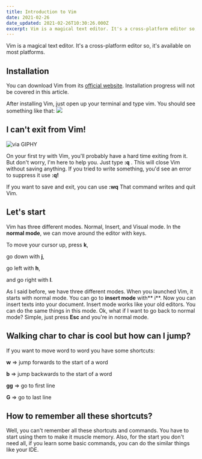 ```yaml
---
title: Introduction to Vim
date: 2021-02-26
date_updated: 2021-02-26T10:30:26.000Z
excerpt: Vim is a magical text editor. It's a cross-platform editor so, it's available on most platforms.
---
```


Vim is a magical text editor. It's a cross-platform editor so, it's available on most platforms.

## Installation

You can download Vim from its [official website](https://www.vim.org/download.php). Installation progress will not be covered in this article.

After installing Vim, just open up your terminal and type vim. You should see something like that:
![](/images/introduction-to-vim/vim-welcome-screen.png)
## I can't exit from Vim!

![via GIPHY](https://media.giphy.com/media/5Zesu5VPNGJlm/giphy.gif)

On your first try with Vim, you'll probably have a hard time exiting from it. But don't worry, I'm here to help you. Just type **:q** . This will close Vim without saving anything. If you tried to write something, you'd see an error to suppress it use **:q!**

If you want to save and exit, you can use **:wq** That command writes and quit Vim.

## Let's start

Vim has three different modes. Normal, Insert, and Visual mode. In the **normal mode**, we can move around the editor with keys.

To move your cursor up, press **k**,

go down with **j**,

go left with **h**,

and go right with **l**.

As I said before, we have three different modes. When you launched Vim, it starts with normal mode. You can go to **insert mode** with** i**. Now you can insert texts into your document. Insert mode works like your old editors. You can do the same things in this mode. Ok, what if I want to go back to normal mode? Simple, just press **Esc** and you're in normal mode.

## Walking char to char is cool but how can I jump?

If you want to move word to word you have some shortcuts:

**w** => jump forwards to the start of a word

**b** => jump backwards to the start of a word

**gg** => go to first line

**G** => go to last line

## How to remember all these shortcuts?

Well, you can't remember all these shortcuts and commands. You have to start using them to make it muscle memory. Also, for the start you don't need all, if you learn some basic commands, you can do the similar things like your IDE.
